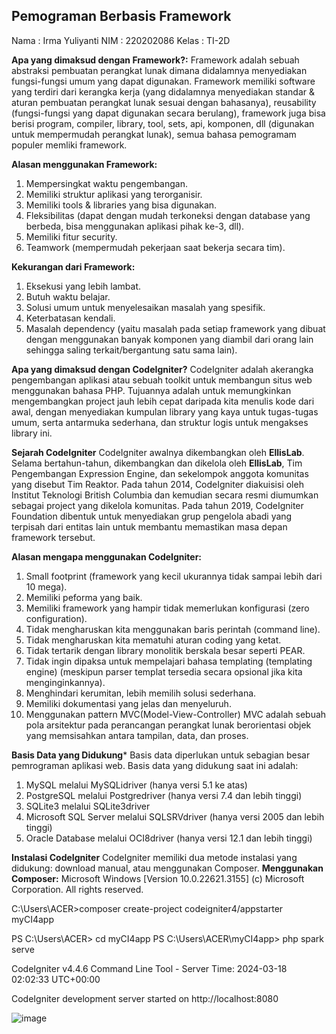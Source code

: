 ## Pemograman Berbasis Framework
Nama : Irma Yuliyanti 
NIM  : 220202086
Kelas : TI-2D

**Apa yang dimaksud dengan Framework?:**
Framework adalah sebuah abstraksi pembuatan perangkat lunak dimana didalamnya menyediakan fungsi-fungsi umum yang dapat digunakan. Framework memiliki software yang terdiri dari kerangka kerja (yang didalamnya menyediakan standar & aturan pembuatan perangkat lunak sesuai dengan bahasanya), reusability (fungsi-fungsi yang dapat digunakan secara berulang), framework juga bisa berisi program, compiler, library, tool, sets, api, komponen, dll (digunakan untuk mempermudah perangkat lunak), semua bahasa pemogramam populer memliki framework.

**Alasan menggunakan Framework:**
1.	Mempersingkat waktu pengembangan.
2.	Memiliki struktur aplikasi yang terorganisir.
3.	Memiliki tools & libraries yang bisa digunakan.
4.	Fleksibilitas (dapat dengan mudah terkoneksi dengan database yang berbeda, bisa menggunakan aplikasi pihak ke-3, dll).
5.	Memiliki fitur security.
6.	Teamwork (mempermudah pekerjaan saat bekerja secara tim).

**Kekurangan dari Framework:**
1.	Eksekusi yang lebih lambat.
2.	Butuh waktu belajar.
3.	Solusi umum untuk menyelesaikan masalah yang spesifik.
4.	Keterbatasan kendali.
5.	Masalah dependency (yaitu masalah pada setiap framework yang dibuat dengan menggunakan banyak komponen yang diambil dari orang lain sehingga saling terkait/bergantung satu sama lain).

**Apa yang dimaksud dengan CodeIgniter?**
CodeIgniter adalah akerangka pengembangan aplikasi atau sebuah toolkit untuk membangun situs web menggunakan bahasa PHP. Tujuannya adalah untuk memungkinkan mengembangkan project jauh lebih cepat daripada kita menulis kode dari awal, dengan menyediakan kumpulan library yang kaya untuk tugas-tugas umum, serta antarmuka sederhana, dan struktur logis untuk mengakses library ini.

**Sejarah CodeIgniter**
CodeIgniter awalnya dikembangkan oleh **EllisLab**. Selama bertahun-tahun, dikembangkan dan dikelola oleh **EllisLab**, Tim Pengembangan Expression Engine, dan sekelompok anggota komunitas yang disebut Tim Reaktor. Pada tahun 2014, CodeIgniter diakuisisi oleh Institut Teknologi British Columbia dan kemudian secara resmi diumumkan sebagai project yang dikelola komunitas. Pada tahun 2019, CodeIgniter Foundation dibentuk untuk menyediakan grup pengelola abadi yang terpisah dari entitas lain untuk membantu memastikan masa depan framework tersebut.

**Alasan mengapa menggunakan CodeIgniter:**
1.	Small footprint (framework yang kecil ukurannya tidak sampai lebih dari 10 mega).
2.	Memiliki peforma yang baik.
3.	Memiliki framework yang hampir tidak memerlukan konfigurasi (zero configuration).
4.	Tidak mengharuskan kita menggunakan baris perintah (command line).
5.	Tidak mengharuskan kita mematuhi aturan coding yang ketat.
6.	Tidak tertarik dengan library monolitik berskala besar seperti PEAR.
7.	Tidak ingin dipaksa untuk mempelajari bahasa templating (templating engine) (meskipun parser templat tersedia secara opsional jika kita menginginkannya).
8.	Menghindari kerumitan, lebih memilih solusi sederhana.
9.	Memiliki dokumentasi yang jelas dan menyeluruh.
10.	Menggunakan pattern MVC(Model-View-Controller)
    MVC adalah sebuah pola arsitektur pada perancangan perangkat lunak berorientasi objek yang memsisahkan antara tampilan, data, dan proses.
   	
**Basis Data yang Didukung***
Basis data diperlukan untuk sebagian besar pemrograman aplikasi web. Basis data yang didukung saat ini adalah:
1. MySQL melalui MySQLidriver (hanya versi 5.1 ke atas)
2. PostgreSQL melalui Postgredriver (hanya versi 7.4 dan lebih tinggi)
3. SQLite3 melalui SQLite3driver
4. Microsoft SQL Server melalui SQLSRVdriver (hanya versi 2005 dan lebih tinggi)
5. Oracle Database melalui OCI8driver (hanya versi 12.1 dan lebih tinggi)

**Instalasi CodeIgniter**
CodeIgniter memiliki dua metode instalasi yang didukung: download manual, atau menggunakan Composer.
**Menggunakan Composer:**
Microsoft Windows [Version 10.0.22621.3155]
(c) Microsoft Corporation. All rights reserved.

C:\Users\ACER>composer create-project codeigniter4/appstarter myCI4app

PS C:\Users\ACER> cd myCI4app
PS C:\Users\ACER\myCI4app> php spark serve

CodeIgniter v4.4.6 Command Line Tool - Server Time: 2024-03-18 02:02:33 UTC+00:00

CodeIgniter development server started on http://localhost:8080

![image](https://github.com/Irmayuliyanti/irmayuliyanti/assets/134593991/17bcf074-a62f-40cb-bba4-a52c7e2f288e)








